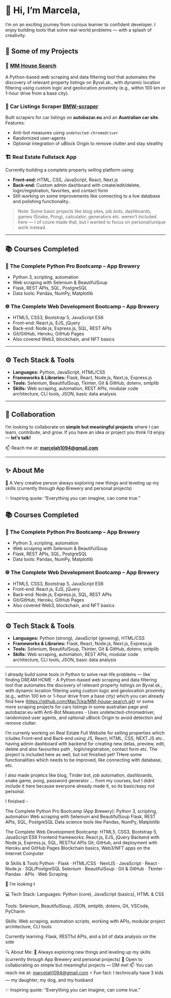 # 👋 Hi, I’m Marcela,

I’m on an exciting journey from curious learner to confident developer. 
I enjoy building tools that solve real-world problems — with a splash of creativity.

## 🔨 Some of my Projects 

### 🏡 [MM House Search](https://github.com/Mac7cka/MM-house-search)
A Python-based web scraping and data filtering tool that automates the discovery of relevant property listings on Byval.sk., 
with dynamic location filtering using custom logic and geolocation proximity (e.g., within 100 km or 1-hour drive from a base city).  

### 🚗 Car Listings Scraper [BMW-scraper](https://github.com/Mac7cka/BMW-scraper)
Built scrapers for car listings on **autobazar.eu** and an **Australian car site**.  
Features:
- Anti-bot measures using `undetected-chromedriver`
- Randomized user-agents
- Optional integration of uBlock Origin to remove clutter and stay stealthy

### 🏗️ Real Estate Fullstack App 
Currently building a complete property selling platform using:
- **Front-end:** HTML, CSS, JavaScript, React, Next.js
- **Back-end:** Custom admin dashboard with create/edit/delete, login/registration, favorites, and contact form
- Still working on some improvements like connecting to a live database and polishing functionality..

> Note: Some basic projects like blog sites, job bots, dashboards, games (Snake, Pong), calculator,
  generators etc. weren’t included here — I of coure made that, but I wanted to focus on personal/unique work instead.

---

## 📚 Courses Completed

### 🐍 The Complete Python Pro Bootcamp – App Brewery
- Python 3, scripting, automation
- Web scraping with Selenium & BeautifulSoup
- Flask, REST APIs, SQL, PostgreSQL
- Data tools: Pandas, NumPy, Matplotlib

### 🌐 The Complete Web Development Bootcamp – App Brewery
- HTML5, CSS3, Bootstrap 5, JavaScript ES6
- Front-end: React.js, EJS, jQuery
- Back-end: Node.js, Express.js, SQL, REST APIs
- Git/GitHub, Heroku, GitHub Pages
- Also covered Web3, blockchain, and NFT basics

---

## ⚙️ Tech Stack & Tools

- **Languages:** Python, JavaScript, HTML/CSS
- **Frameworks & Libraries:** Flask, React, Node.js, Next.js, Express.js
- **Tools:** Selenium, BeautifulSoup, Tkinter, Git & GitHub, dotenv, smtplib
- **Skills:** Web scraping, automation, REST APIs, modular code architecture, CLI tools, JSON, basic data analysis

---

## 🤝 Collaboration

I’m looking to collaborate on **simple but meaningful projects** where I can learn, contribute, and grow.
If you have an idea or project you think I’d enjoy — **let’s talk!**

📫 Reach me at: **marcelah1094@gmail.com**

---

## ✨ About Me

👀 A Very creative person always exploring new things and leveling up my skills (currently through App Brewery and personal projects)

✨ Inspiring quote:
“Everything you can imagine, can come true.”


























## 📚 Courses Completed

### 🐍 The Complete Python Pro Bootcamp – App Brewery
- Python 3, scripting, automation
- Web scraping with Selenium & BeautifulSoup
- Flask, REST APIs, SQL, PostgreSQL
- Data tools: Pandas, NumPy, Matplotlib

### 🌐 The Complete Web Development Bootcamp – App Brewery
- HTML5, CSS3, Bootstrap 5, JavaScript ES6
- Front-end: React.js, EJS, jQuery
- Back-end: Node.js, Express.js, SQL, REST APIs
- Git/GitHub, Heroku, GitHub Pages
- Also covered Web3, blockchain, and NFT basics

---

## ⚙️ Tech Stack & Tools

- **Languages:** Python (strong), JavaScript (growing), HTML/CSS
- **Frameworks & Libraries:** Flask, React, Node.js, Next.js, Express.js
- **Tools:** Selenium, BeautifulSoup, Tkinter, Git & GitHub, dotenv, smtplib
- **Skills:** Web scraping, automation, REST APIs, modular code architecture, CLI tools, JSON, basic data analysis

---
I already build some tools in Python to solve real-life problems — like finding DREAM HOME - A Python-based web scraping and data filtering tool that automates the discovery of relevant property listings on Byval.sk., with dynamic location filtering using custom logic and geolocation proximity (e.g., within 100 km or 1-hour drive from a base city) which you can already find here (https://github.com/Mac7cka/MM-house-search.git) or some more scraping projects for cars listings in some australian page and autobazar.eu with Anti-Bot Measures - Uses undetected-chromedriver, randomized user agents, and optional uBlock Origin to avoid detection and remove clutter.

I’m currenly working on Real Estate Full Website for selling properties which icludes Front-end and Back-end using JS, React, HTML, CSS, NEXT.JS etc.. having admin dashboard with backend for creating new delas, preview, edit, delete and also favourites path , login/registration, contact form etc. 
The project is included here as well, but not finished yet! 
THere some functionalities which needs to be improved, like connecting with database, etc.

I also made projetcs like blog, Tinder bot, job automation, dashboards, snake game, pong, password generator ... from my courses, but I didnt include it here because everyone already made it, so its basic/easy not personal.

I finished -

The Complete Python Pro Bootcamp (App Brewery):
Python 3, scripting, automation
Web scraping with Selenium and BeautifulSoup
Flask, REST APIs, SQL, PostgreSQL
Data science tools like Pandas, NumPy, Matplotlib

The Complete Web Development Bootcamp:
HTML5, CSS3, Bootstrap 5, JavaScript ES6
Frontend frameworks: React.js, EJS, jQuery
Backend with Node.js, Express.js, SQL, RESTful APIs
Git, GitHub, and deployment with Heroku and GitHub Pages
Blockchain basics, Web3/NFT apps on the Internet Computer


⚙️ Skills & Tools
Python · Flask · HTML/CSS · NextJS · JavaScript · React · Node.js · SQL/PostgreSQL
Selenium · BeautifulSoup · Git & GitHub · Tkinter · Pandas · APIs · Web Scraping

🤝 I’m looking t

💻 Tech Stack:
Languages: Python (core), JavaScript (basics), HTML & CSS

Tools: Selenium, BeautifulSoup, JSON, smtplib, dotenv, Git, VSCode, PyCharm

Skills: Web scraping, automation scripts, working with APIs, modular project architecture, CLI tools

Currently learning: Flask, RESTful APIs, and a bit of data analysis on the side

🔍 About Me:
👀 Always exploring new things and leveling up my skills (currently through App Brewery and personal projects)
💬 Open to collaborating on simple but meaningful projects — DM me!
📫 You can reach me at: marcelah1094@gmail.com
⚡ Fun fact: I technically have 3 kids — my daughter, my dog, and my husband 

✨ Inspiring quote:
“Everything you can imagine, can come true.”
  
<!---
Mac7cka/Mac7cka is a ✨ special ✨ repository because its `README.md` (this file) appears on your GitHub profile.
You can click the Preview link to take a look at your changes.
--->
